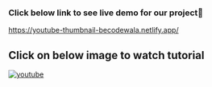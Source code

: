 ### Click below link to see live demo for our project🔗
https://youtube-thumbnail-becodewala.netlify.app/


## **Click on below image to watch tutorial** 


[![youtube](https://img.youtube.com/vi/eaFcKp20Fcc/0.jpg)](https://www.youtube.com/watch?v=eaFcKp20Fcc)
